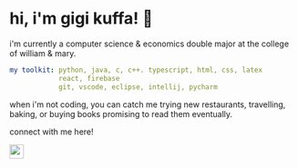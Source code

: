 # hi, i'm gigi kuffa! 👋

i'm currently a computer science & economics double major at the college of william & mary.

```yaml
my toolkit: python, java, c, c++. typescript, html, css, latex
            react, firebase
            git, vscode, eclipse, intellij, pycharm
```

when i'm not coding, you can catch me trying new restaurants, travelling, baking, or buying books promising to read them eventually.

connect with me here!
<p><a href="https://www.linkedin.com/in/kuffa/"><img src="https://img.shields.io/badge/linkedin-%230077B5.svg?&style=for-the-badge&logo=linkedin&logoColor=white" height=25></a></p>
